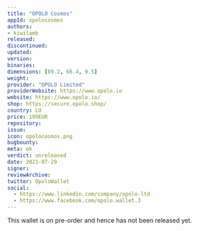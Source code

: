 ```yaml
---
title: "OPOLO Cosmos"
appId: opolocosmos
authors:
- kiwilamb
released: 
discontinued: 
updated: 
version: 
binaries: 
dimensions: [89.2, 66.4, 9.5]
weight: 
provider: "OPOLO Limited"
providerWebsite: https://www.opolo.io
website: https://www.opolo.io/
shop: https://secure.opolo.shop/
country: LU
price: 199EUR
repository: 
issue: 
icon: opolocosmos.png
bugbounty: 
meta: ok
verdict: unreleased
date: 2021-07-29
signer: 
reviewArchive: 
twitter: OpoloWallet
social: 
  - https://www.linkedin.com/company/opolo-ltd
  - https://www.facebook.com/opolo.wallet.3
---
```


This wallet is on pre-order and hence has not been released yet.
